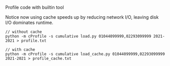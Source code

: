 Profile code with builtin tool

Notice now using cache speeds up by reducing network I/O,
leaving disk I/O dominates runtime.

```
// without cache
python -m cProfile -s cumulative load.py 01044099999,02293099999 2021-2021 > profile.txt

// with cache
python -m cProfile -s cumulative load_cache.py 01044099999,02293099999 2021-2021 > profile_cache.txt
```